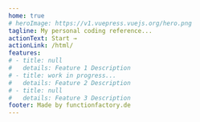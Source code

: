 ```yaml
---
home: true
# heroImage: https://v1.vuepress.vuejs.org/hero.png
tagline: My personal coding reference...
actionText: Start →
actionLink: /html/
features:
# - title: null
#   details: Feature 1 Description
# - title: work in progress...
#   details: Feature 2 Description
# - title: null
#   details: Feature 3 Description
footer: Made by functionfactory.de
---
```

